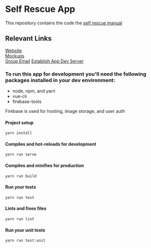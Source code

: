 # Self Rescue App
This repository contains the code the [self rescue manual](http://www.selfrescuemanual.com/)


## Relevant Links
[Website](http://www.boisebrigade.org)  
[Mockups](https://sketch.cloud/s/lKP8e/all/pages/landing-page-small-combined)  
[Group Email](boisebrigade@gmail.com)
[Establish App Dev Server](https://establish-rescuemanual.firebaseapp.com/)


### To run this app for development you'll need the following packages installed in your dev environment:
* node, npm, and yarn
* vue-cli
* firebase-tools

Firebase is used for hosting, image storage, and user auth

#### Project setup
```
yarn install
```

#### Compiles and hot-reloads for development
```
yarn run serve
```

#### Compiles and minifies for production
```
yarn run build
```

#### Run your tests
```
yarn run test
```

#### Lints and fixes files
```
yarn run lint
```

#### Run your unit tests
```
yarn run test:unit
```
